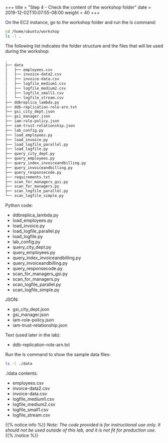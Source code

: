 +++
title = "Step 4 - Check the content of the workshop folder"
date = 2019-12-02T10:07:55-08:00
weight = 40
+++

On the EC2 instance, go to the workshop folder and run the ls command:

```bash
cd /home/ubuntu/workshop
ls -l .
```

The following list indicates the folder structure and the files that will be used during the workshop:

```bash
.
├── data
│   ├── employees.csv
│   ├── invoice-data2.csv
│   ├── invoice-data.csv
│   ├── logfile_medium1.csv
│   ├── logfile_medium2.csv
│   ├── logfile_small1.csv
│   └── logfile_stream.csv
├── ddbreplica_lambda.py
├── ddb-replication-role-arn.txt
├── gsi_city_dept.json
├── gsi_manager.json
├── iam-role-policy.json
├── iam-trust-relationship.json
├── lab_config.py
├── load_employees.py
├── load_invoice.py
├── load_logfile_parallel.py
├── load_logfile.py
├── query_city_dept.py
├── query_employees.py
├── query_index_invoiceandbilling.py
├── query_invoiceandbilling.py
├── query_responsecode.py
├── requirements.txt
├── scan_for_managers_gsi.py
├── scan_for_managers.py
├── scan_logfile_parallel.py
└── scan_logfile_simple.py
```

Python code:

- ddbreplica_lambda.py
- load_employees.py
- load_invoice.py
- load_logfile_parallel.py
- load_logfile.py
- lab_config.py
- query_city_dept.py
- query_employees.py
- query_index_invoiceandbilling.py
- query_invoiceandbilling.py
- query_responsecode.py
- scan_for_managers_gsi.py
- scan_for_managers.py
- scan_logfile_parallel.py
- scan_logfile_simple.py

JSON:

- gsi_city_dept.json
- gsi_manager.json
- iam-role-policy.json
- iam-trust-relationship.json

Text (used later in the lab):

- ddb-replication-role-arn.txt

Run the ls command to show the sample data files:

```bash
ls -l ./data
```

./data contents:

- employees.csv
- invoice-data2.csv
- invoice-data.csv
- logfile_medium1.csv
- logfile_medium2.csv
- logfile_small1.csv
- logfile_stream.csv

{{% notice info %}}
_Note: The code provided is for instructional use only. It should not be used outside of this lab, and it is not fit for production use._
{{% /notice %}}
